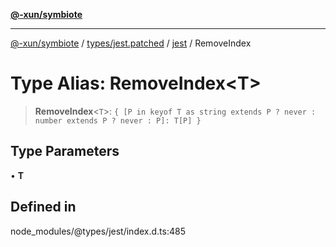 [**@-xun/symbiote**](../../../../../README.md)

***

[@-xun/symbiote](../../../../../README.md) / [types/jest.patched](../../../README.md) / [jest](../README.md) / RemoveIndex

# Type Alias: RemoveIndex\<T\>

> **RemoveIndex**\<`T`\>: `{ [P in keyof T as string extends P ? never : number extends P ? never : P]: T[P] }`

## Type Parameters

• **T**

## Defined in

node\_modules/@types/jest/index.d.ts:485
